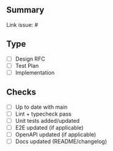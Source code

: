 ## Summary
Link issue: #<issue>

## Type
- [ ] Design RFC
- [ ] Test Plan
- [ ] Implementation

## Checks
- [ ] Up to date with main
- [ ] Lint + typecheck pass
- [ ] Unit tests added/updated
- [ ] E2E updated (if applicable)
- [ ] OpenAPI updated (if applicable)
- [ ] Docs updated (README/changelog)